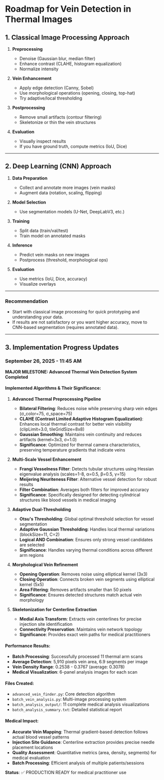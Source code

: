# Roadmap for Vein Detection in Thermal Images

## 1. Classical Image Processing Approach

1. **Preprocessing**
   - Denoise (Gaussian blur, median filter)
   - Enhance contrast (CLAHE, histogram equalization)
   - Normalize intensity

2. **Vein Enhancement**
   - Apply edge detection (Canny, Sobel)
   - Use morphological operations (opening, closing, top-hat)
   - Try adaptive/local thresholding

3. **Postprocessing**
   - Remove small artifacts (contour filtering)
   - Skeletonize or thin the vein structures

4. **Evaluation**
   - Visually inspect results
   - If you have ground truth, compute metrics (IoU, Dice)

---

## 2. Deep Learning (CNN) Approach

1. **Data Preparation**
   - Collect and annotate more images (vein masks)
   - Augment data (rotation, scaling, flipping)

2. **Model Selection**
   - Use segmentation models (U-Net, DeepLabV3, etc.)

3. **Training**
   - Split data (train/val/test)
   - Train model on annotated masks

4. **Inference**
   - Predict vein masks on new images
   - Postprocess (threshold, morphological ops)

5. **Evaluation**
   - Use metrics (IoU, Dice, accuracy)
   - Visualize overlays

---

### Recommendation

- Start with classical image processing for quick prototyping and understanding your data.
- If results are not satisfactory or you want higher accuracy, move to CNN-based segmentation (requires annotated data).

---

## 3. Implementation Progress Updates

### September 26, 2025 - 11:45 AM

**MAJOR MILESTONE: Advanced Thermal Vein Detection System Completed**

#### Implemented Algorithms & Their Significance:

1. **Advanced Thermal Preprocessing Pipeline**
   - **Bilateral Filtering**: Reduces noise while preserving sharp vein edges (σ_color=75, σ_space=75)
   - **CLAHE (Contrast Limited Adaptive Histogram Equalization)**: Enhances local thermal contrast for better vein visibility (clipLimit=3.0, tileGridSize=8x8)
   - **Gaussian Smoothing**: Maintains vein continuity and reduces artifacts (kernel=3x3, σ=1.0)
   - **Significance**: Optimized for thermal camera characteristics, preserving temperature gradients that indicate veins

2. **Multi-Scale Vessel Enhancement**
   - **Frangi Vesselness Filter**: Detects tubular structures using Hessian eigenvalue analysis (scales=1-8, α=0.5, β=0.5, γ=15)
   - **Meijering Neuriteness Filter**: Alternative vessel detection for robust results
   - **Filter Combination**: Averages both filters for improved accuracy
   - **Significance**: Specifically designed for detecting cylindrical structures like blood vessels in medical imaging

3. **Adaptive Dual-Thresholding**
   - **Otsu's Thresholding**: Global optimal threshold selection for vessel segmentation
   - **Adaptive Gaussian Thresholding**: Handles local thermal variations (blockSize=11, C=2)
   - **Logical AND Combination**: Ensures only strong vessel candidates are selected
   - **Significance**: Handles varying thermal conditions across different arm regions

4. **Morphological Vein Refinement**
   - **Opening Operation**: Removes noise using elliptical kernel (3x3)
   - **Closing Operation**: Connects broken vein segments using elliptical kernel (5x5)
   - **Area Filtering**: Removes artifacts smaller than 50 pixels
   - **Significance**: Ensures detected structures match actual vein morphology

5. **Skeletonization for Centerline Extraction**
   - **Medial Axis Transform**: Extracts vein centerlines for precise injection site identification
   - **Connectivity Preservation**: Maintains vein network topology
   - **Significance**: Provides exact vein paths for medical practitioners

#### Performance Results:
- **Batch Processing**: Successfully processed 11 thermal arm scans
- **Average Detection**: 5,910 pixels vein area, 6.9 segments per image
- **Vein Density Range**: 0.2538 - 0.3767 (average: 0.3078)
- **Medical Visualization**: 6-panel analysis images for each scan

#### Files Created:
- `advanced_vein_finder.py`: Core detection algorithm
- `batch_vein_analysis.py`: Multi-image processing system
- `batch_analysis_output/`: 11 complete medical analysis visualizations
- `batch_analysis_summary.txt`: Detailed statistical report

#### Medical Impact:
- **Accurate Vein Mapping**: Thermal gradient-based detection follows actual blood vessel patterns
- **Injection Site Guidance**: Centerline extraction provides precise needle placement locations
- **Quality Assessment**: Quantitative metrics (area, density, segments) for medical evaluation
- **Batch Processing**: Efficient analysis of multiple patients/sessions

**Status**: ✅ PRODUCTION READY for medical practitioner use


